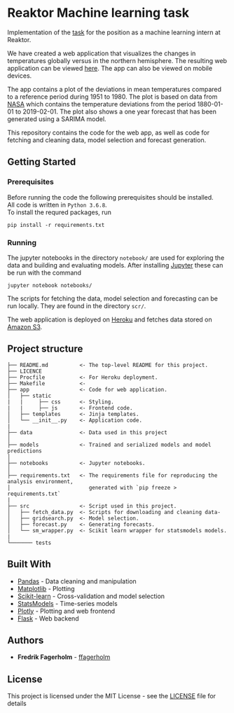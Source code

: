 # Reaktor Machine learning task

Implementation of the [task](https://www.reaktor.com/ennakkotehtava-koneoppiminen/) for the position as a machine learning intern at Reaktor.

We have created a web application that visualizes the changes in temperatures globally versus in the northern hemisphere.
The resulting web application can be viewed [here](http://tempdev-dashboard.herokuapp.com/). The app can also be viewed 
on mobile devices.  

The app contains a plot of the deviations in mean temperatures compared to a reference period during 1951 to 1980. The plot is based on data from [NASA](https://data.giss.nasa.gov/gistemp/) which contains the temperature deviations from
the period 1880-01-01 to 2019-02-01. The plot also shows a one year forecast that has been generated using a SARIMA model.

This repository contains the code for the web app, as well as code for fetching and cleaning data, model selection and forecast generation.

## Getting Started

### Prerequisites

Before running the code the following prerequisites should be installed.  
All code is written in `Python 3.6.8`.  
To install the requred packages, run   
```
pip install -r requirements.txt
```

### Running 

The jupyter notebooks in the directory `notebook/` are used for exploring the data and building and evaluating models.
After installing [Jupyter](https://jupyter.org/) these can be run with the command  
```
jupyter notebook notebooks/
```

The scripts for fetching the data, model selection and forecasting can be run locally. They are found in the directory `scr/`. 

The web application is deployed on [Heroku](https://www.heroku.com) and fetches 
data stored on [Amazon S3](https://aws.amazon.com/s3/). 

## Project structure

    ├── README.md          <- The top-level README for this project.
    ├── LICENCE
    ├── Procfile           <- For Heroku deployment.
    ├── Makefile           <- 
    ├── app                <- Code for web application.
    │   ├── static
    |   |     ├── css      <- Styling.
    |   |     ├── js       <- Frontend code.
    │   ├── templates      <- Jinja templates.
    │   └── __init__.py    <- Application code.
    |
    ├── data               <- Data used in this project
    │
    ├── models             <- Trained and serialized models and model predictions
    │
    ├── notebooks          <- Jupyter notebooks.
    │
    ├── requirements.txt   <- The requirements file for reproducing the analysis environment, 
    │                         generated with `pip freeze > requirements.txt`
    |
    ├── src                <- Script used in this project.
    │   ├── fetch_data.py  <- Scripts for downloading and cleaning data-
    │   ├── gridsearch.py  <- Model selection.
    │   ├── forecast.py    <- Generating forecasts.
    │   └── sm_wrapper.py  <- Scikit learn wrapper for statsmodels models.
    |
    └─────── tests



## Built With

* [Pandas](https://pandas.pydata.org/) - Data cleaning and manipulation
* [Matplotlib](https://matplotlib.org/) - Plotting
* [Scikit-learn](https://scikit-learn.org/) - Cross-validation and model selection
* [StatsModels](http://www.statsmodels.org/dev/index.html) - Time-series models
* [Plotly](https://plot.ly/) - Plotting and web frontend
* [Flask](http://flask.pocoo.org/) - Web backend


## Authors

* **Fredrik Fagerholm** - [ffagerholm](https://github.com/ffagerholm)

## License

This project is licensed under the MIT License - see the [LICENSE](LICENSE) file for details
